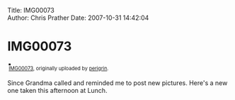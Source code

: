 Title: IMG00073  
Author: Chris Prather
Date: 2007-10-31 14:42:04

# IMG00073
<style type="text/css">
.flickr-photo { border: solid 2px #000000; }
.flickr-yourcomment { }
.flickr-frame { text-align: left; padding: 3px; }
.flickr-caption { font-size: 0.8em; margin-top: 0px; }
</style>

<div class="flickr-frame">
	<a href="http://www.flickr.com/photos/perigrin/1808859463/" title="photo sharing"><img src="http://farm3.static.flickr.com/2166/1808859463_f4200eaf2c.jpg" class="flickr-photo" alt="" /></a>
<br />
	<span class="flickr-caption"><a href="http://www.flickr.com/photos/perigrin/1808859463/">IMG00073</a>, originally uploaded by <a href="http://www.flickr.com/people/perigrin/">perigrin</a>.</span>
</div>
				
<p class="flickr-yourcomment">
	Since Grandma called and reminded me to post new pictures. Here's a new one taken this afternoon at Lunch.
</p>
